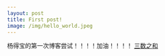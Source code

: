 ```yaml
---
layout: post
title: First post!
image: /img/hello_world.jpeg
---
```


杨得宝的第一次博客尝试！！！！加油！！！！
[三数之和](三数之和15.md)
